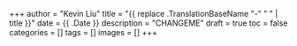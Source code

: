 +++
author = "Kevin Liu"
title = "{{ replace .TranslationBaseName "-" " " | title }}"
date = {{ .Date }}
description = "CHANGEME"
draft = true
toc = false
categories = []
tags = []
images = []
+++

